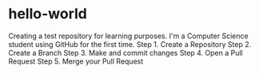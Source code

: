 # hello-world
Creating a test repository for learning purposes.
I'm a Computer Science student using GitHub for the first time.
Step 1. Create a Repository
Step 2. Create a Branch
Step 3. Make and commit changes
Step 4. Open a Pull Request
Step 5. Merge your Pull Request
